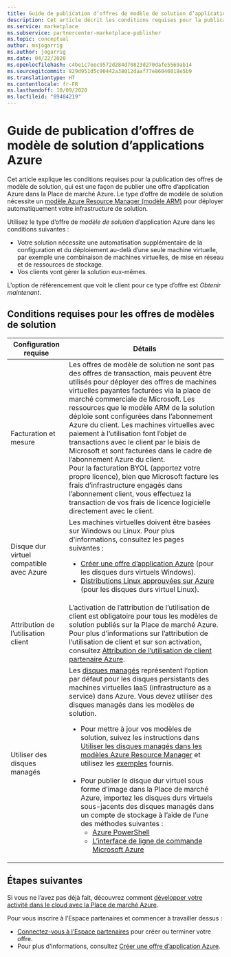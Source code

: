 ```yaml
---
title: Guide de publication d’offres de modèle de solution d’applications Azure | Place de marché Azure
description: Cet article décrit les conditions requises pour la publication d’un modèle de solution sur la Place de marché Azure.
ms.service: marketplace
ms.subservice: partnercenter-marketplace-publisher
ms.topic: conceptual
author: msjogarrig
ms.author: jogarrig
ms.date: 04/22/2020
ms.openlocfilehash: c4be1c7eec9572d284d70823d270dafe5569ab14
ms.sourcegitcommit: 829d951d5c90442a38012daaf77e86046018e5b9
ms.translationtype: HT
ms.contentlocale: fr-FR
ms.lasthandoff: 10/09/2020
ms.locfileid: "89484219"
---
```

# <a name="publishing-guide-for-azure-applications-solution-template-offers"></a>Guide de publication d’offres de modèle de solution d’applications Azure

Cet article explique les conditions requises pour la publication des offres de modèle de solution, qui est une façon de publier une offre d’application Azure dans la Place de marché Azure. Le type d’offre de modèle de solution nécessite un [modèle Azure Resource Manager (modèle ARM)](../azure-resource-manager/templates/overview.md) pour déployer automatiquement votre infrastructure de solution.

Utilisez le type d’offre de *modèle de solution* d’application Azure dans les conditions suivantes :

- Votre solution nécessite une automatisation supplémentaire de la configuration et du déploiement au-delà d’une seule machine virtuelle, par exemple une combinaison de machines virtuelles, de mise en réseau et de ressources de stockage.
- Vos clients vont gérer la solution eux-mêmes.

L’option de référencement que voit le client pour ce type d’offre est *Obtenir maintenant*.

## <a name="requirements-for-solution-template-offers"></a>Conditions requises pour les offres de modèles de solution

| **Configuration requise** | **Détails**  |
| ---------------  | -----------  |
|Facturation et mesure    |  Les offres de modèle de solution ne sont pas des offres de transaction, mais peuvent être utilisés pour déployer des offres de machines virtuelles payantes facturées via la place de marché commerciale de Microsoft. Les ressources que le modèle ARM de la solution déploie sont configurées dans l’abonnement Azure du client. Les machines virtuelles avec paiement à l’utilisation font l’objet de transactions avec le client par le biais de Microsoft et sont facturées dans le cadre de l’abonnement Azure du client.<br/> Pour la facturation BYOL (apportez votre propre licence), bien que Microsoft facture les frais d’infrastructure engagés dans l’abonnement client, vous effectuez la transaction de vos frais de licence logicielle directement avec le client.   |
|Disque dur virtuel compatible avec Azure  |   Les machines virtuelles doivent être basées sur Windows ou Linux. Pour plus d'informations, consultez les pages suivantes : <ul> <li>[Créer une offre d’application Azure](./partner-center-portal/create-new-azure-apps-offer.md) (pour les disques durs virtuels Windows).</li><li>[Distributions Linux approuvées sur Azure](../virtual-machines/linux/endorsed-distros.md) (pour les disques durs virtuel Linux).</li></ul> |
| Attribution de l’utilisation client | L’activation de l’attribution de l’utilisation de client est obligatoire pour tous les modèles de solution publiés sur la Place de marché Azure. Pour plus d’informations sur l’attribution de l’utilisation de client et sur son activation, consultez [Attribution de l’utilisation de client partenaire Azure](./azure-partner-customer-usage-attribution.md).  |
| Utiliser des disques managés | Les [disques managés](../virtual-machines/windows/managed-disks-overview.md) représentent l’option par défaut pour les disques persistants des machines virtuelles IaaS (infrastructure as a service) dans Azure. Vous devez utiliser des disques managés dans les modèles de solution. <ul><li>Pour mettre à jour vos modèles de solution, suivez les instructions dans [Utiliser les disques managés dans les modèles Azure Resource Manager](../virtual-machines/using-managed-disks-template-deployments.md) et utilisez les [exemples](https://github.com/Azure/azure-quickstart-templates) fournis.<br><br> </li><li>Pour publier le disque dur virtuel sous forme d’image dans la Place de marché Azure, importez les disques durs virtuels sous-jacents des disques managés dans un compte de stockage à l’aide de l’une des méthodes suivantes :<ul><li>[Azure PowerShell](../virtual-machines/scripts/virtual-machines-powershell-sample-copy-managed-disks-vhd.md) </li> <li> [L’interface de ligne de commande Microsoft Azure](../virtual-machines/scripts/virtual-machines-cli-sample-copy-managed-disks-vhd.md) </li> </ul></ul> |

## <a name="next-steps"></a>Étapes suivantes

Si vous ne l’avez pas déjà fait, découvrez comment [développer votre activité dans le cloud avec la Place de marché Azure](https://azuremarketplace.microsoft.com/sell).

Pour vous inscrire à l’Espace partenaires et commencer à travailler dessus :

- [Connectez-vous à l’Espace partenaires](https://partner.microsoft.com/dashboard/account/v3/enrollment/introduction/partnership) pour créer ou terminer votre offre.
- Pour plus d’informations, consultez [Créer une offre d’application Azure](./partner-center-portal/create-new-azure-apps-offer.md).
